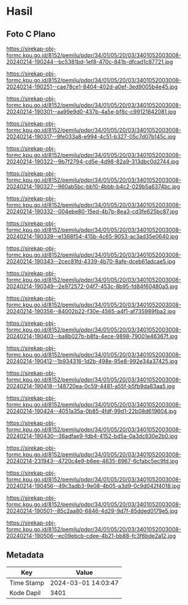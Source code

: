 # Hasil

## Foto C Plano

https://sirekap-obj-formc.kpu.go.id/8152/pemilu/pdpr/34/01/05/20/03/3401052003008-20240214-190244--bc5381bd-1ef8-470c-841b-dfcad1c87721.jpg

https://sirekap-obj-formc.kpu.go.id/8152/pemilu/pdpr/34/01/05/20/03/3401052003008-20240214-190251--cae78ce1-8404-402d-a0ef-3ed9005b4e45.jpg

https://sirekap-obj-formc.kpu.go.id/8152/pemilu/pdpr/34/01/05/20/03/3401052003008-20240214-190301--aa99e9d0-437b-4a5e-bf8c-c99121842081.jpg

https://sirekap-obj-formc.kpu.go.id/8152/pemilu/pdpr/34/01/05/20/03/3401052003008-20240214-190317--9fe033a8-e994-4c51-b327-05c7d07b145c.jpg

https://sirekap-obj-formc.kpu.go.id/8152/pemilu/pdpr/34/01/05/20/03/3401052003008-20240214-190322--9b7f2794-cd5e-4d98-82a9-313dbc0d2744.jpg

https://sirekap-obj-formc.kpu.go.id/8152/pemilu/pdpr/34/01/05/20/03/3401052003008-20240214-190327--960ab5bc-bb10-4bbb-b4c2-029b5a6374bc.jpg

https://sirekap-obj-formc.kpu.go.id/8152/pemilu/pdpr/34/01/05/20/03/3401052003008-20240214-190332--004ebe80-15ed-4b7b-8ea3-cd3fe625bc87.jpg

https://sirekap-obj-formc.kpu.go.id/8152/pemilu/pdpr/34/01/05/20/03/3401052003008-20240214-190339--e1368f54-415b-4c65-9053-ac3ad35e0640.jpg

https://sirekap-obj-formc.kpu.go.id/8152/pemilu/pdpr/34/01/05/20/03/3401052003008-20240214-190343--2cec81fd-4339-4b70-8afe-dceb61adcae5.jpg

https://sirekap-obj-formc.kpu.go.id/8152/pemilu/pdpr/34/01/05/20/03/3401052003008-20240214-190349--2e972572-04f7-453c-8b95-fd84f60480a5.jpg

https://sirekap-obj-formc.kpu.go.id/8152/pemilu/pdpr/34/01/05/20/03/3401052003008-20240214-190356--84002b22-f30e-4565-a4f1-af735989fba2.jpg

https://sirekap-obj-formc.kpu.go.id/8152/pemilu/pdpr/34/01/05/20/03/3401052003008-20240214-190403--ba8b027b-b8fa-4ece-9898-79001e46367f.jpg

https://sirekap-obj-formc.kpu.go.id/8152/pemilu/pdpr/34/01/05/20/03/3401052003008-20240214-190412--1b934316-1d2b-498e-95e8-992e34a37425.jpg

https://sirekap-obj-formc.kpu.go.id/8152/pemilu/pdpr/34/01/05/20/03/3401052003008-20240214-190418--148720ea-0c59-4481-a55f-b5fb9da83aa5.jpg

https://sirekap-obj-formc.kpu.go.id/8152/pemilu/pdpr/34/01/05/20/03/3401052003008-20240214-190424--4051a35a-0b85-4fdf-99d1-22b08d619604.jpg

https://sirekap-obj-formc.kpu.go.id/8152/pemilu/pdpr/34/01/05/20/03/3401052003008-20240214-190430--36adfae9-fdb4-4152-bd5a-0a3dc630e2b0.jpg

https://sirekap-obj-formc.kpu.go.id/8152/pemilu/pdpr/34/01/05/20/03/3401052003008-20240214-231943--4720c4e9-b6ee-4635-8967-6cfabc5ec9fd.jpg

https://sirekap-obj-formc.kpu.go.id/8152/pemilu/pdpr/34/01/05/20/03/3401052003008-20240214-190456--49c3adb3-9e08-4b05-a3d9-0c9d042f4018.jpg

https://sirekap-obj-formc.kpu.go.id/8152/pemilu/pdpr/34/01/05/20/03/3401052003008-20240214-190501--85c2aa80-6846-4d29-9d7f-85dded0179e5.jpg

https://sirekap-obj-formc.kpu.go.id/8152/pemilu/pdpr/34/01/05/20/03/3401052003008-20240214-190506--ec09ebcb-cdee-4b21-bb88-fc3f6bde2a12.jpg


## Metadata

| Key        | Value               |
| ---------- | ------------------- |
| Time Stamp | 2024-03-01 14:03:47 |
| Kode Dapil | 3401                |



